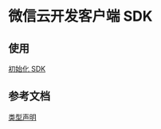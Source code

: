 # 微信云开发客户端 SDK

## 使用

[初始化 SDK](https://docs.cloudbase.net/model/init-sdk)

## 参考文档

[类型声明](https://docs.cloudbase.net/model/sdk-reference/globals)
